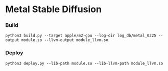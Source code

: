 # Metal Stable Diffusion

### Build

```shell
python3 build.py --target apple/m2-gpu --log-dir log_db/metal_0225 --output module.so --llvm-output module_llvm.so
```

### Deploy

```shell
python3 deploy.py --lib-path module.so --lib-llvm-path module_llvm.so
```

